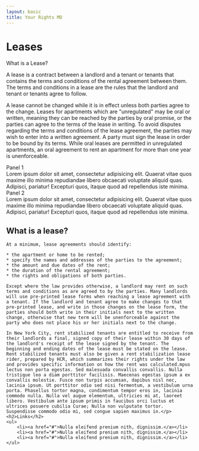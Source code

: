 ```yaml
---
layout: basic
title: Your Rights MD
---
```


<div class="container">
    <h1>Leases</h1>
    <div class="panels">
    <div class="panel">
      <div class="panel-title" id="panel1">What is a Lease?</div>
      <div class="panel-content" id="panelC1"><p>A lease is a contract between a landlord and a tenant or tenants that contains the terms and conditions of the rental agreement between them. The terms and conditions in a lease are the rules that the landlord and tenant or tenants agree to follow.</p><p>A lease cannot be changed while it is in effect unless both parties agree to the change. Leases for apartments which are "unregulated" may be oral or written, meaning they can be reached by the parties by oral promise, or the parties can agree to the terms of the lease in writing. To avoid disputes regarding the terms and conditions of the lease agreement, the parties may wish to enter into a written agreement. A party must sign the lease in order to be bound by its terms. While oral leases are permitted in unregulated apartments, an oral agreement to rent an apartment for more than one year is unenforceable.</p></div>
    </div>
    <div class="panel">
      <div class="panel-title" id="panel2">Panel 1</div>
      <div class="panel-content" id="panelC2">Lorem ipsum dolor sit amet, consectetur adipisicing elit. Quaerat vitae quos maxime illo minima repudiandae libero obcaecati voluptate aliquid quas. Adipisci, pariatur! Excepturi quos, itaque quod ad repellendus iste minima.</div>
    </div>
    <div class="panel">
      <div class="panel-title" id="panel3">Panel 2</div>
      <div class="panel-content" id="panelC3">Lorem ipsum dolor sit amet, consectetur adipisicing elit. Quaerat vitae quos maxime illo minima repudiandae libero obcaecati voluptate aliquid quas. Adipisci, pariatur! Excepturi quos, itaque quod ad repellendus iste minima.</div>
    </div>
  </div>
    <h2>What is a lease?</h2>

    At a minimum, lease agreements should identify:

    * the apartment or home to be rented;
    * specify the names and addresses of the parties to the agreement;
    * the amount and due dates of the rent;
    * the duration of the rental agreement;
    * the rights and obligations of both parties.

    Except where the law provides otherwise, a landlord may rent on such terms and conditions as are agreed to by the parties. Many landlords will use pre-printed lease forms when reaching a lease agreement with a tenant. If the landlord and tenant agree to make changes to that pre-printed lease, and write in those changes on the lease form, the parties should both write in their initials next to the written change, otherwise that new term will be unenforceable against the party who does not place his or her initials next to the change.

    In New York City, rent stabilized tenants are entitled to receive from their landlords a final, signed copy of their lease within 30 days of the landlord's receipt of the lease signed by the tenant. The beginning and ending dates of the lease must be stated on the lease. Rent stabilized tenants must also be given a rent stabilization lease rider, prepared by HCR, which summarizes their rights under the law and provides specific information on how the rent was calculated.mpus lectus non porta egestas. Sed malesuada convallis convallis. Nulla tristique leo a diam porttitor facilisis. Maecenas egestas ipsum a ex convallis molestie. Fusce non turpis accumsan, dapibus nisl nec, lacinia ipsum. Ut porttitor odio sed nisi fermentum, a vestibulum urna porta. Phasellus tortor magna, condimentum tempor eros in, lacinia commodo nulla. Nulla vel augue elementum, ultricies mi at, laoreet libero. Vestibulum ante ipsum primis in faucibus orci luctus et ultrices posuere cubilia Curae; Nulla non vulputate tortor. Suspendisse commodo odio mi, sed congue sapien maximus in.</p>
    <h2>Links</h2>
    <ul>
        <li><a href="#">Nulla eleifend prenium nith, dignissim.</a></li>
        <li><a href="#">Nulla eleifend prenium nith, dignissim.</a></li>
        <li><a href="#">Nulla eleifend prenium nith, dignissim.</a></li>
    </ul>                
</div>